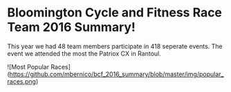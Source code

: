 # Bloomington Cycle and Fitness Race Team 2016 Summary!

This year we had 48 team members participate in 418 seperate events.   The event we attended the most the Patriox CX in Rantoul.

![Most Popular Races]
(https://github.com/mbernico/bcf_2016_summary/blob/master/img/popular_races.png)